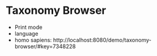# Taxonomy Browser

  - Print mode
  - language
  - homo sapiens: http://localhost:8080/demo/taxonomy-browser/#key=7348228
